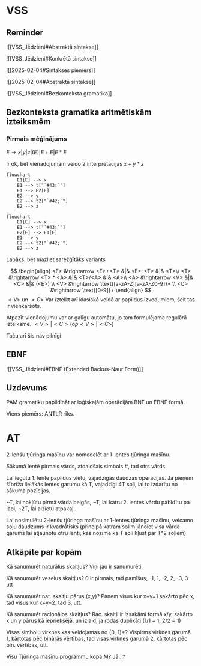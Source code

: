 # VSS

## Reminder

![[VSS_Jēdzieni#Abstraktā sintakse]]

![[VSS_Jēdzieni#Konkrētā sintakse]]

![[2025-02-04#Sintakses piemērs]]

![[2025-02-04#Abstraktā sintakse]]

![[VSS_Jēdzieni#Bezkonteksta gramatika]]


## Bezkonteksta gramatika aritmētiskām izteiksmēm

### Pirmais mēģinājums

$E \rightarrow x|y|z|(E)|E+E|E*E$

Ir ok, bet vienādojumam veido 2 interpretācijas
$x+y*z$

```mermaid
flowchart
	E1[E] --> x
	E1 --> t["`#43;`"]
	E1 --> E2[E]
	E2 --> y
	E2 --> t2["`#42;`"]
	E2 --> z
```

```mermaid
flowchart
	E1[E] --> x
	E1 --> t["`#43;`"]
	E2[E] --> E1[E]
	E1 --> y
	E2 --> t2["`#42;`"]
	E2 --> z
```


Labāks, bet mazliet sarežģītāks variants

$$
\begin{align}
<E> &\rightarrow <E>+<T> &|& <E>-<T> &|& <T>\\
<T> &\rightarrow <T> * <A> &|& <T>/<A> &|& <A>\\
<A> &\rightarrow <V> &|& <C> &|& (<E>) \\
<V> &\rightarrow \text{[a-zA-Z][a-zA-Z0-9]}* \\
<C> &\rightarrow \text{[0-9]}+
\end{align}
$$
$<V>$ un $<C>$ Var izteikt arī klasiskā veidā ar papildus izvedumiem, šeit tas ir vienkāršots.

Atpazīt vienādojumu var ar galīgu automātu, jo tam formulējama regulārā izteiksme.
$<V>|<C> (op <V>|<C>)$

Taču arī šis nav pilnīgi 

## EBNF

![[VSS_Jēdzieni#EBNF (Extended Backus-Naur Form)]]

## Uzdevums

PAM gramatiku papildināt ar loģiskajām operācijām BNF un EBNF formā.

Viens piemērs: ANTLR rīks.

# AT

2-lenšu tjūringa mašīnu var nomedelēt ar 1-lentes tjūringa mašīnu.

Sākumā lentē pirmais vārds, atdalošais simbols #, tad otrs vārds.

Lai iegūtu 1. lentē papildus vietu, vajadzīgas daudzas operācijas. Ja pieņem šībrīža lielākās lentes garumu kā T, vajadzīgi 4T soļi, lai to izdarītu no sākuma pozīcijas.

~T, lai nokļūtu pirmā vārda beigās, ~T, lai katru 2. lentes vārdu pabīdītu pa labi, ~2T, lai aizietu atpakaļ..

Lai nosimulētu 2-lenšu tjūringa mašīnu ar 1-lentes tjūringa mašīnu, veicamo soļu daudzums ir kvadrātisks (principā katram solim jānoiet visa vārda garums lai atjaunotu otru lenti, kas nozīmē ka T soļi kļūst par T^2 soļiem)

## Atkāpīte par kopām

Kā sanumurēt naturālus skaitļus?
Viņi jau ir sanumurēti.

Kā sanumurēt veselus skaitļus?
0 ir pirmais, tad pamīšus, -1, 1, -2, 2, -3, 3 utt

Kā sanumurēt nat. skaitļu pārus (x,y)?
Paņem visus kur x+y=1 sakārto pēc x, tad visus kur x+y=2, tad 3, utt.

Kā sanumurēt racionālos skaitļus?
Rac. skaitļi ir izsakāmi formā x/y, sakārto x un y pārus kā iepriekšējā, un izlaid, ja rodas duplikāti (1/1 = 1, 2/2 = 1)

Visas simbolu virknes kas veidojamas no {0, 1}\*?
Vispirms virknes garumā 1, kārtotas pēc binārās vērtības,
tad visas virknes garumā 2, kārtotas pēc bin. vērtības, utt.

Visu Tjūringa mašīnu programmu kopa M?
Jā...?